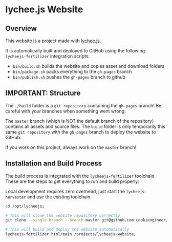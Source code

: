 
# lychee.js Website

## Overview

This website is a project made with [lychee.js](https://lychee.js.org).

It is automatically built and deployed to GitHub using the following
`lycheejs-fertilizer` integration scripts:

- `bin/build.sh` builds the website and copies asset and download folders
- `bin/package.sh` packs everything to the `gh-pages` branch
- `bin/publish.sh` pushes the `gh-pages` branch to github



## IMPORTANT: Structure

The `./build` folder is a `git repository` containing the `gh-pages` branch!
Be careful with your branches when something went wrong.

The `master` branch (which is NOT the default branch of the repository)
contains all assets and source files. The `build` folder is only temporarily
this same `git repository` with the `gh-pages` branch to deploy the website to
GitHub.

If you work on this project, always work on the `master` branch!



## Installation and Build Process

The build process is integrated with the `lycheejs-fertilizer` toolchain.
These are the steps to get everything to run and build properly:

Local development requires zero overhead, just start the `lycheejs-harvester`
and use the existing toolchain.

```bash
cd /opt/lycheejs;

# This will clone the website repository correctly
git clone --single-branch --branch master git@github.com:cookiengineer/lycheejs-website.git ./projects/lycheejs-website;

# This will build and deploy the website automatically
lycheejs-fertilizer html/main /projects/lycheejs-website;
```

